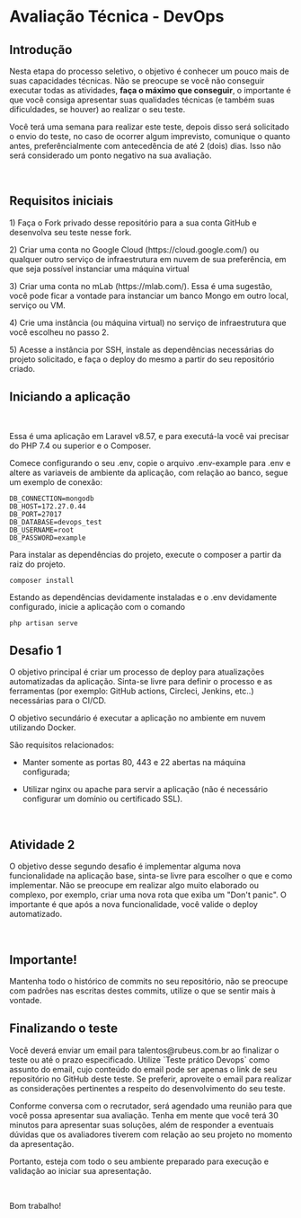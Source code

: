 # Avaliação Técnica - DevOps

## Introdução

<p>Nesta etapa do processo seletivo, o objetivo é conhecer um pouco mais de suas capacidades técnicas. Não se preocupe se você não conseguir executar todas as atividades, <strong>faça o máximo que conseguir</strong>, o importante é que você consiga apresentar suas qualidades técnicas (e também suas dificuldades, se houver) ao realizar o seu teste.</p>

<p>Você terá uma semana para realizar este teste, depois disso será solicitado o envio do teste, no caso de ocorrer algum imprevisto, comunique o quanto antes, preferêncialmente com antecedência de até 2 (dois) dias. Isso não será considerado um ponto negativo na sua avaliação.</p>

<br>

## Requisitos iniciais

<p>1) Faça o Fork privado desse repositório para a sua conta GitHub e desenvolva seu teste nesse fork.</p>
    
<p>2) Criar uma conta no Google Cloud (https://cloud.google.com/) ou qualquer outro serviço de infraestrutura em nuvem de sua preferência, em que seja possível instanciar uma máquina virtual</p>

<p>3) Criar uma conta no mLab (https://mlab.com/). Essa é uma sugestão, você pode ficar a vontade para instanciar um banco Mongo em outro local, serviço ou VM.</p>

<p>4) Crie uma instância (ou máquina virtual) no serviço de infraestrutura que você escolheu no passo 2.</p>

<p>5) Acesse a instância por SSH, instale as dependências necessárias do projeto solicitado, e faça o deploy do mesmo a partir do seu repositório criado.</p>

## Iniciando a aplicação
<br>

<p>Essa é uma aplicação em Laravel v8.57, e para executá-la você vai precisar do PHP 7.4 ou superior e o Composer.</p>

<p>Comece configurando o seu .env, copie o arquivo .env-example para .env e altere as variaveis de ambiente da aplicação, com relação ao banco, segue um exemplo de conexão:</p>

    DB_CONNECTION=mongodb
    DB_HOST=172.27.0.44
    DB_PORT=27017
    DB_DATABASE=devops_test
    DB_USERNAME=root
    DB_PASSWORD=example

<p>Para instalar as dependências do projeto, execute o composer a partir da raiz do projeto.</p>

    composer install

<p>Estando as dependências devidamente instaladas e o .env devidamente configurado, inicie a aplicação com o comando</p>

    php artisan serve

## Desafio 1

<p>O objetivo principal é criar um processo de deploy para atualizações automatizadas da aplicação. Sinta-se livre para definir o processo e as ferramentas (por exemplo: GitHub actions, Circleci, Jenkins, etc..) necessárias para o CI/CD.</p>

<p>O objetivo secundário é executar a aplicação no ambiente em nuvem utilizando Docker.</p>

<p>São requisitos relacionados:</p>
    
* Manter somente as portas 80, 443 e 22 abertas na máquina configurada;</p>
    
* Utilizar nginx ou apache para servir a aplicação (não é necessário configurar um domínio ou certificado SSL).

<br>

## Atividade 2

<p>O objetivo desse segundo desafio é implementar alguma nova funcionalidade na aplicação base, sinta-se livre para escolher o que e como implementar. Não se preocupe em realizar algo muito elaborado ou complexo, por exemplo, criar uma nova rota que exiba um "Don't panic". O importante é que após a nova funcionalidade, você valide o deploy automatizado.</p>

<br>

## Importante!

<p>Mantenha todo o histórico de commits no seu repositório, não se preocupe com padrões nas escritas destes commits, utilize o que se sentir mais à vontade.</p>

## Finalizando o teste

<p>Você deverá enviar um email para <mailto:talentos@rubeus.com.br>talentos@rubeus.com.br</mailto> ao finalizar o teste ou até o prazo especificado. Utilize `Teste prático Devops` como assunto do email, cujo conteúdo do email pode ser apenas o link de seu repositório no GitHub deste teste. Se preferir, aproveite o email para realizar as considerações pertinentes a respeito do desenvolvimento do seu teste.</p>

<p>Conforme conversa com o recrutador, será agendado uma reunião para que você possa apresentar sua avaliação. Tenha em mente que você terá 30 minutos para apresentar suas soluções, além de responder a eventuais dúvidas que os avaliadores tiverem com relação ao seu projeto no momento da apresentação.</p>

<p>Portanto, esteja com todo o seu ambiente preparado para execução e validação ao iniciar sua apresentação.</p>

<br>
 
Bom trabalho!
